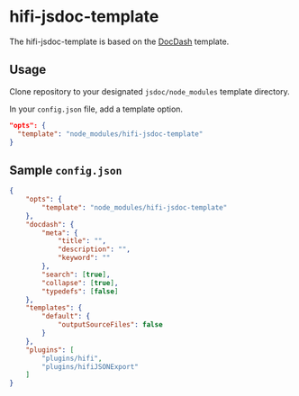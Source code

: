 # hifi-jsdoc-template
The hifi-jsdoc-template is based on the [DocDash](https://github.com/clenemt/docdash) template. 

## Usage
Clone repository to your designated `jsdoc/node_modules` template directory. 

In your `config.json` file, add a template option.

```json
"opts": {
  "template": "node_modules/hifi-jsdoc-template"
}
```

## Sample `config.json`

```json
{
    "opts": {
        "template": "node_modules/hifi-jsdoc-template"
    },
    "docdash": {
        "meta": {                       
            "title": "",                
            "description": "",          
            "keyword": ""               
        },
        "search": [true],  
        "collapse": [true],       
        "typedefs": [false]    
    },    
    "templates": {
        "default": {
            "outputSourceFiles": false
        }
    },
    "plugins": [
        "plugins/hifi",
        "plugins/hifiJSONExport"
    ]
}
```
